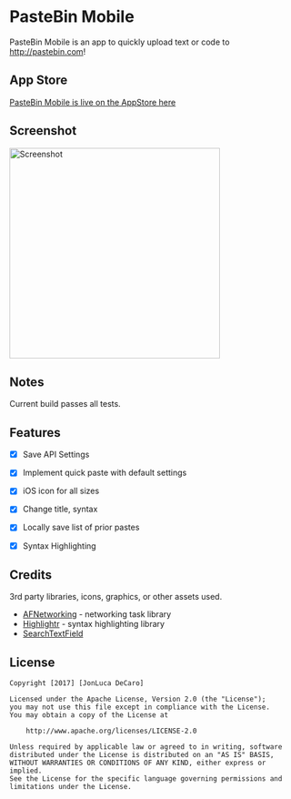 # PasteBin Mobile

PasteBin Mobile is an app to quickly upload text or code to http://pastebin.com!

## App Store

[PasteBin Mobile is live on the AppStore here](https://itunes.apple.com/WebObjects/MZStore.woa/wa/viewSoftware?id=1246981062&mt=8)

## Screenshot

<img src='https://i.imgur.com/mAdGLEF.png' title='PasteBin App Screenshot' width='370' alt='Screenshot' />


## Notes

Current build passes all tests. 

## Features
- [x] Save API Settings

- [x] Implement quick paste with default settings

- [x] iOS icon for all sizes

- [x] Change title, syntax

- [x] Locally save list of prior pastes 

- [x] Syntax Highlighting

## Credits

3rd party libraries, icons, graphics, or other assets used.

- [AFNetworking](https://github.com/AFNetworking/AFNetworking) - networking task library
- [Highlightr](https://github.com/raspu/Highlightr) - syntax highlighting library
- [SearchTextField](https://github.com/apasccon/SearchTextField)

## License

    Copyright [2017] [JonLuca DeCaro]

    Licensed under the Apache License, Version 2.0 (the "License");
    you may not use this file except in compliance with the License.
    You may obtain a copy of the License at

        http://www.apache.org/licenses/LICENSE-2.0

    Unless required by applicable law or agreed to in writing, software
    distributed under the License is distributed on an "AS IS" BASIS,
    WITHOUT WARRANTIES OR CONDITIONS OF ANY KIND, either express or implied.
    See the License for the specific language governing permissions and
    limitations under the License.
